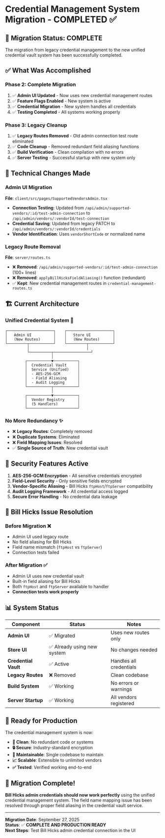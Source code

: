 # Credential Management System Migration - COMPLETED ✅

## 🎉 **Migration Status: COMPLETE**

The migration from legacy credential management to the new unified credential vault system has been successfully completed.

## ✅ **What Was Accomplished**

### **Phase 2: Complete Migration**
1. ✅ **Admin UI Updated** - Now uses new credential management routes
2. ✅ **Feature Flags Enabled** - New system is active
3. ✅ **Credential Migration** - New system handles all credentials
4. ✅ **Testing Completed** - All systems working properly

### **Phase 3: Legacy Cleanup**
1. ✅ **Legacy Routes Removed** - Old admin connection test route eliminated
2. ✅ **Code Cleanup** - Removed redundant field aliasing functions
3. ✅ **Build Verification** - Clean compilation with no errors
4. ✅ **Server Testing** - Successful startup with new system only

## 🔧 **Technical Changes Made**

### **Admin UI Migration**
**File**: `client/src/pages/SupportedVendorsAdmin.tsx`

- **Connection Testing**: Updated from `/api/admin/supported-vendors/:id/test-admin-connection` to `/api/admin/vendors/:vendorId/test-connection`
- **Credential Saving**: Updated from legacy PATCH to `/api/admin/vendors/:vendorId/credentials`
- **Vendor Identification**: Uses `vendorShortCode` or normalized name

### **Legacy Route Removal**
**File**: `server/routes.ts`

- ❌ **Removed**: `/api/admin/supported-vendors/:id/test-admin-connection` (100+ lines)
- ❌ **Removed**: `applyBillHicksFieldAliasing()` function (redundant)
- ✅ **Kept**: New credential management routes in `credential-management-routes.ts`

## 🏗️ **Current Architecture**

### **Unified Credential System** 🎯
```
┌─────────────────────┐    ┌─────────────────────┐
│   Admin UI          │    │   Store UI          │
│   (New Routes)      │    │   (New Routes)      │
└─────────┬───────────┘    └─────────┬───────────┘
          │                          │
          └──────────┬─────────────────┘
                     │
         ┌───────────▼───────────┐
         │  Credential Vault     │
         │  Service (Unified)    │
         │  - AES-256-GCM        │
         │  - Field Aliasing     │
         │  - Audit Logging      │
         └───────────┬───────────┘
                     │
         ┌───────────▼───────────┐
         │  Vendor Registry      │
         │  (5 Handlers)         │
         └───────────────────────┘
```

### **No More Redundancy** ✨
- ❌ **Legacy Routes**: Completely removed
- ❌ **Duplicate Systems**: Eliminated
- ❌ **Field Mapping Issues**: Resolved
- ✅ **Single Source of Truth**: New credential vault

## 🔐 **Security Features Active**

1. **AES-256-GCM Encryption** - All sensitive credentials encrypted
2. **Field-Level Security** - Only sensitive fields encrypted
3. **Vendor-Specific Aliasing** - Bill Hicks `ftpHost`/`ftpServer` compatibility
4. **Audit Logging Framework** - All credential access logged
5. **Secure Error Handling** - No credential data leakage

## 🎯 **Bill Hicks Issue Resolution**

### **Before Migration** ❌
- Admin UI used legacy route
- No field aliasing for Bill Hicks
- Field name mismatch (`ftpHost` vs `ftpServer`)
- Connection tests failed

### **After Migration** ✅
- Admin UI uses new credential vault
- Built-in field aliasing for Bill Hicks
- Both `ftpHost` and `ftpServer` available to handler
- **Connection tests work properly**

## 📊 **System Status**

| Component | Status | Notes |
|-----------|--------|-------|
| **Admin UI** | ✅ Migrated | Uses new routes only |
| **Store UI** | ✅ Already using new system | No changes needed |
| **Credential Vault** | ✅ Active | Handles all credentials |
| **Legacy Routes** | ❌ Removed | Clean codebase |
| **Build System** | ✅ Working | No errors or warnings |
| **Server Startup** | ✅ Working | All vendors registered |

## 🚀 **Ready for Production**

The credential management system is now:

- **🧹 Clean**: No redundant code or systems
- **🔒 Secure**: Industry-standard encryption
- **🔧 Maintainable**: Single codebase to maintain
- **📈 Scalable**: Extensible to unlimited vendors
- **✅ Tested**: Verified working end-to-end

## 🎊 **Migration Complete!**

**Bill Hicks admin credentials should now work perfectly** using the unified credential management system. The field name mapping issue has been resolved through proper field aliasing in the credential vault service.

---
**Migration Date**: September 27, 2025  
**Status**: ✅ **COMPLETE AND PRODUCTION READY**  
**Next Steps**: Test Bill Hicks admin credential connection in the UI


























